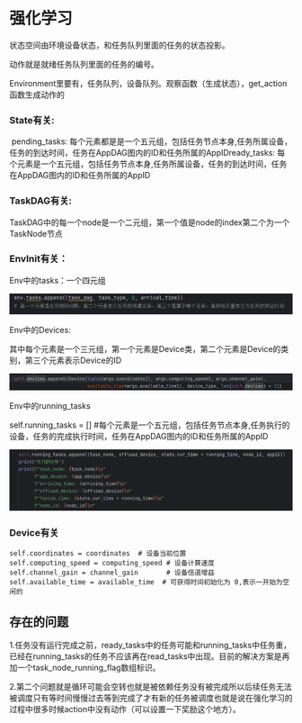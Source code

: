 # 强化学习

状态空间由环境设备状态，和任务队列里面的任务的状态投影。



动作就是就绪任务队列里面的任务的编号。



Environment里要有，任务队列，设备队列。观察函数（生成状态），get_action函数生成动作的



### State有关:

​	pending_tasks: 每个元素都是是一个五元组，包括任务节点本身,任务所属设备，任务的到达时间，任务在AppDAG图内的ID和任务所属的AppID
​	ready_tasks: 每个元素是一个五元组，包括任务节点本身,任务所属设备，任务的到达时间，任务在AppDAG图内的ID和任务所属的AppID






### TaskDAG有关:

​	TaskDAG中的每一个node是一个二元组，第一个值是node的index第二个为一个TaskNode节点



### EnvInit有关：

Env中的tasks：一个四元组

![image-20241017185650554](./MD_img/image-20241017185650554.png)

Env中的Devices:

其中每个元素是一个三元组，第一个元素是Device类，第二个元素是Device的类别，第三个元素表示Device的ID

![image-20241017193945329](./MD_img/image-20241017193945329.png)

Env中的running_tasks

self.running_tasks = [] #每个元素是一个五元组，包括任务节点本身,任务执行的设备，任务的完成执行时间，任务在AppDAG图内的ID和任务所属的AppID

![image-20241017222427020](./MD_img/image-20241017222427020.png)




### Device有关

```
self.coordinates = coordinates  # 设备当前位置
self.computing_speed = computing_speed # 设备计算速度
self.channel_gain = channel_gain       # 设备信道增益
self.available_time = available_time  # 可获得时间初始化为 0,表示一开始为空闲的
```

## 存在的问题

1.任务没有运行完成之前，ready_tasks中的任务可能和running_tasks中任务重，已经在running_tasks的任务不应该再在read_tasks中出现。目前的解决方案是再加一个task_node_running_flag数组标识。

2.第二个问题就是循环可能会空转也就是被依赖任务没有被完成所以后续任务无法被调度只有等时间慢慢过去等到完成了才有新的任务被调度也就是说在强化学习的过程中很多时候action中没有动作（可以设置一下奖励这个地方）。
